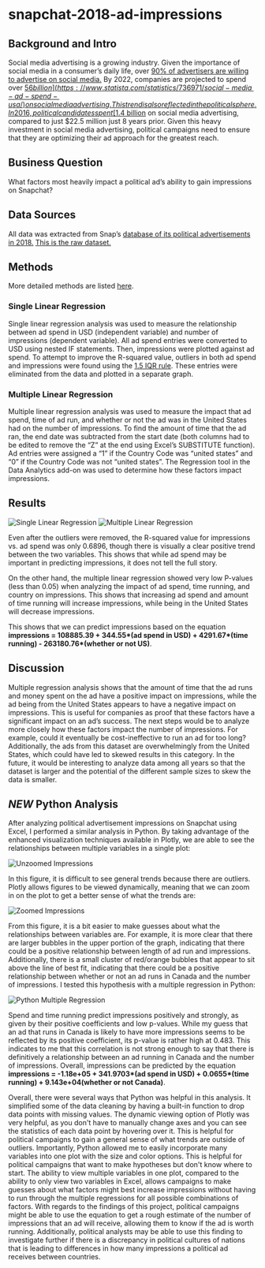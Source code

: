 # snapchat-2018-ad-impressions

## Background and Intro

Social media advertising is a growing industry. Given the importance of social media in a consumer’s daily life, over [90% of advertisers are willing to advertise on social media.](https://www.statista.com/statistics/736971/social-media-ad-spend-usa/) By 2022, companies are projected to spend over [$56 billion](https://www.statista.com/statistics/736971/social-media-ad-spend-usa/) on social media advertising. This trend is also reflected in the political sphere. In 2016, political candidates spent [$1.4 billion](https://www.americanbar.org/groups/crsj/publications/human_rights_magazine_home/voting-in-2020/political-advertising-on-social-media-platforms/) on social media advertising, compared to just $22.5 million just 8 years prior. Given this heavy investment in social media advertising, political campaigns need to ensure that they are optimizing their ad approach for the greatest reach. 

## Business Question

What factors most heavily impact a political ad’s ability to gain impressions on Snapchat?

## Data Sources

All data was extracted from Snap’s [database of its political advertisements in 2018.](https://www.snap.com/en-US/political-ads) [This is the raw dataset.](https://github.com/vchen19/snapchat-2018-ad-impressions/blob/main/PoliticalAds.csv)

## Methods

More detailed methods are listed [here](https://github.com/vchen19/snapchat-2018-ad-impressions/blob/main/Detailed_methods.md). 

### Single Linear Regression

Single linear regression analysis was used to measure the relationship between ad spend in USD (independent variable) and number of impressions (dependent variable). All ad spend entries were converted to USD using nested IF statements. Then, impressions were plotted against ad spend. To attempt to improve the R-squared value, outliers in both ad spend and impressions were found using the [1.5 IQR rule](https://www.thoughtco.com/what-is-the-interquartile-range-rule-3126244). These entries were eliminated from the data and plotted in a separate graph. 

### Multiple Linear Regression

Multiple linear regression analysis was used to measure the impact that ad spend, time of ad run, and whether or not the ad was in the United States had on the number of impressions. To find the amount of time that the ad ran, the end date was subtracted from the start date (both columns had to be edited to remove the “Z” at the end using Excel’s SUBSTITUTE function). Ad entries were assigned a “1” if the Country Code was “united states” and “0” if the Country Code was not “united states”. The Regression tool in the Data Analytics add-on was used to determine how these factors impact impressions. 

## Results

![Single Linear Regression](https://github.com/vchen19/snapchat-2018-ad-impressions/blob/main/Single%20Linear%20Regression.png)
![Multiple Linear Regression](https://github.com/vchen19/snapchat-2018-ad-impressions/blob/main/Multiple%20Linear%20Regression.png)

Even after the outliers were removed, the R-squared value for impressions vs. ad spend was only 0.6896, though there is visually a clear positive trend between the two variables. This shows that while ad spend may be important in predicting impressions, it does not tell the full story. 

On the other hand, the multiple linear regression showed very low P-values (less than 0.05) when analyzing the impact of ad spend, time running, and country on impressions. This shows that increasing ad spend and amount of time running will increase impressions, while being in the United States will decrease impressions.

This shows that we can predict impressions based on the equation __impressions = 108885.39 + 344.55*(ad spend in USD) + 4291.67*(time running) - 263180.76*(whether or not US)__.

## Discussion

Multiple regression analysis shows that the amount of time that the ad runs and money spent on the ad have a positive impact on impressions, while the ad being from the United States appears to have a negative impact on impressions. This is useful for companies as proof that these factors have a significant impact on an ad’s success. The next steps would be to analyze more closely how these factors impact the number of impressions. For example, could it eventually be cost-ineffective to run an ad for too long? Additionally, the ads from this dataset are overwhelmingly from the United States, which could have led to skewed results in this category. In the future, it would be interesting to analyze data among all years so that the dataset is larger and the potential of the different sample sizes to skew the data is smaller.

## *NEW* Python Analysis

After analyzing political advertisement impressions on Snapchat using Excel, I performed a similar analysis in Python. By taking advantage of the enhanced visualization techniques available in Plotly, we are able to see the relationships between multiple variables in a single plot: 

![Unzoomed Impressions](https://github.com/vchen19/snapchat-2018-ad-impressions/blob/main/Unzoomed%20Impressions.png)

In this figure, it is difficult to see general trends because there are outliers. Plotly allows figures to be viewed dynamically, meaning that we can zoom in on the plot to get a better sense of what the trends are: 

![Zoomed Impressions](https://github.com/vchen19/snapchat-2018-ad-impressions/blob/main/Zoomed%20Impressions.png)

From this figure, it is a bit easier to make guesses about what the relationships between variables are. For example, it is more clear that there are larger bubbles in the upper portion of the graph, indicating that there could be a positive relationship between length of ad run and impressions. Additionally, there is a small cluster of red/orange bubbles that appear to sit above the line of best fit, indicating that there could be a positive relationship between whether or not an ad runs in Canada and the number of impressions. I tested this hypothesis with a multiple regression in Python: 

![Python Multiple Regression](https://github.com/vchen19/snapchat-2018-ad-impressions/blob/main/Python%20Multiple%20Regression.png)

Spend and time running predict impressions positively and strongly, as given by their positive coefficients and low p-values. While my guess that an ad that runs in Canada is likely to have more impressions seems to be reflected by its positive coefficient, its p-value is rather high at 0.483. This indicates to me that this correlation is not strong enough to say that there is definitively a relationship between an ad running in Canada and the number of impressions. Overall, impressions can be predicted by the equation __impressions = -1.18e+05 + 341.9703*(ad spend in USD) + 0.0655*(time running) + 9.143e+04(whether or not Canada)__.

Overall, there were several ways that Python was helpful in this analysis. It simplified some of the data cleaning by having a built-in function to drop data points with missing values. The dynamic viewing option of Plotly was very helpful, as you don't have to manually change axes and you can see the statistics of each data point by hovering over it. This is helpful for political campaigns to gain a general sense of what trends are outside of outliers. Importantly, Python allowed me to easily incorporate many variables into one plot with the size and color options. This is helpful for political campaigns that want to make hypotheses but don't know where to start. The ability to view multiple variables in one plot, compared to the ability to only view two variables in Excel, allows campaigns to make guesses about what factors might best increase impressions without having to run through the multiple regressions for all possible combinations of factors. With regards to the findings of this project, political campaigns might be able to use the equation to get a rough estimate of the number of impressions that an ad will receive, allowing them to know if the ad is worth running. Additionally, political analysts may be able to use this finding to investigate further if there is a discrepancy in political cultures of nations that is leading to differences in how many impressions a political ad receives between countries.
